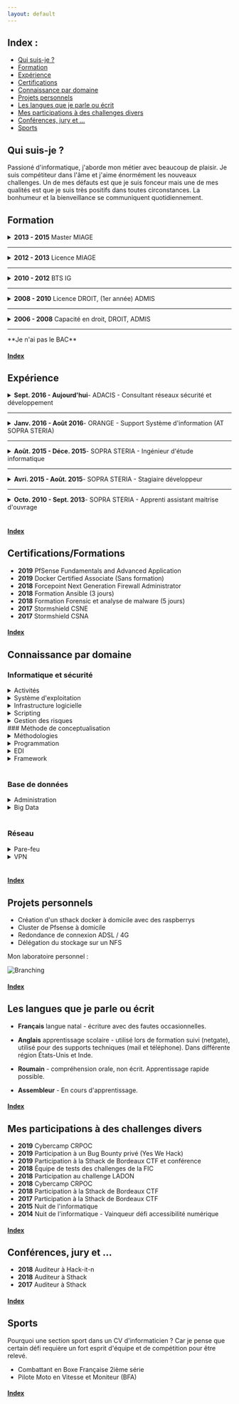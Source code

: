 ```yaml
---
layout: default
---
```


<span id="index"></span>
## Index :

*   [Qui suis-je ?](./#quisuisje)
*   [Formation](./#Formation)
*   [Expérience](./#experience)
*   [Certifications](./#certifications)
*   [Connaissance par domaine](./#connaissancepardomaine)
*   [Projets personnels](./#projetspersonnels)
*   [Les langues que je parle ou écrit](./#leslanguesquejeparleouecrit)
*   [Mes participations à des challenges divers](./#mesparticipationsadeschallengesdivers)
*   [Conférences, jury et ...](./#conferencesjury)
*   [Sports](./#sports)

<span id="quisuisje"></span>
## Qui suis-je ?

Passioné d'informatique, j'aborde mon métier avec beaucoup de plaisir. Je suis compétiteur dans l'âme et j'aime énormément les nouveaux challenges. Un de mes défauts est que je suis fonceur mais une de mes qualités est que je suis très positifs dans toutes circonstances. La bonhumeur et la bienveillance se communiquent quotidiennement.

<span id="Formation"></span>
## Formation

<details><summary><strong>2013 - 2015</strong> Master MIAGE</summary>
    Méthodes Informatiques Appliquées à la Gestion des Entreprises <br/>
    Université Bordeaux 1 <br/>
    Éffectué en apprentissage
</details>
<hr/>
<details><summary><strong>2012 - 2013</strong> Licence MIAGE</summary>
    Méthodes Informatiques Appliquées à la Gestion des Entreprises <br/>
    Université Paul Sabatier (Toulouse III) <br/>
    Éffectué en apprentissage
</details>
<hr/>
<details><summary><strong>2010 - 2012</strong> BTS IG</summary>
    BTS Informatique de Gestion - Option développeur <br/>
    Lycée Gustave Eiffel <br/>
    Éffectué en apprentissage
</details>
<hr/>
<details><summary><strong>2008 - 2010</strong> Licence DROIT, (1er année) ADMIS</summary>
    Université Montesquieu-Bordeaux IV <br/>
    Travail étudiant en parallèle
</details>
<hr/>
<details><summary><strong>2006 - 2008</strong> Capacité en droit, DROIT, ADMIS</summary>
    Université Montesquieu-Bordeaux IV <br/>
    Travail étudiant en parallèle, ce diplôme est de classe IV (équivalent au baccalauréat).
</details>
<hr/>
**Je n'ai pas le BAC**

#### [Index](./#index)

<span id="experience"></span>
## Expérience

<details><summary><strong>Sept. 2016 - Aujourd'hui</strong>- ADACIS - Consultant réseaux sécurité et développement</summary>
    J'interviens auprès de clients Grands Comptes sur : <br/>
    - Intégration d'équipements de sécurité<br/>
    - Intégration de solutions sécurisée<br/>
    - Audit et architecture, logiciel, réseau, organisationnel ...<br/>
    - Formation <br/>
    - Développement <br/>
    - Déplacement nationaux <br/>
    - Commerce, avant vente, appel d'offre etc. <br/>
    <br/>Veille technologique : https://www.adacis.net/category/actu/
</details>
<hr/>
<details><summary><strong>Janv. 2016 - Août 2016</strong>- ORANGE - Support Système d'information (AT SOPRA STERIA)</summary>
    Support fonctionnel de l'application Oracle E-business<br/>
    - Support téléphonique, mail, ticket<br/>
    - Documentation et suivi des résolutions d'incident<br/>
    - Référent technique
</details>
<hr/>
<details><summary><strong>Août. 2015 - Déce. 2015</strong>- SOPRA STERIA - Ingénieur d'étude informatique</summary>
    Projet d'avant vente pour Orange dans la continuité de mon stage<br/>
    - Outil d'automatisation de tests<br/>
    - Crée en JAVA<br/>
    - Parallélement, référent technique en COBOL pour une Tiers Maintenance Applicative
</details>
<hr/>
<details><summary><strong>Avri. 2015 - Août. 2015</strong>- SOPRA STERIA - Stagiaire développeur</summary>
    Dans le cadre de mon stage de fin de Master, réalisation d'un logiciel d'amélioration d'un processus de tests pour Orange.<br/>
    - Java<br/>
    - Documentation du projet
</details>
<hr/>
<details><summary><strong>Octo. 2010 - Sept. 2013</strong>- SOPRA STERIA - Apprenti assistant maitrise d'ouvrage</summary>
    Créatin d'un logiciel de PoC pour le contrôle de la paie des retraites des fonctionnaires. <br/>
    - Analyse de projet<br/>
    - Développement de la solution<br/>
    - Création d’un plan de recette<br/>
    - Rédaction des procédures<br/>
    - Rédaction de la documentation technique<br/>
    - Formation des utilisateurs<br/>
    - Suivi du projet en production<br/>
    <br/>Remerciement tout spécial à la Caisse des dépôts qui m'a permis de réaliser mon apprentissage dans des conditions exceptionnelles, tant au niveau de la rémunération que au niveau de l'humain.
</details>
<br/>

#### [Index](./#index)

<span id="certifications"></span>
## Certifications/Formations

*   **2019** PfSense Fundamentals and Advanced Application
*   **2019** Docker Certified Associate (Sans formation)
*   **2018** Forcepoint Next Generation Firewall Administrator
*   **2018** Formation Ansible (3 jours)
*   **2018** Formation Forensic et analyse de malware (5 jours)
*   **2017** Stormshield CSNE
*   **2017** Stormshield CSNA

#### [Index](./#index)

<span id="connaissancepardomaine"></span>
## Connaissance par domaine

### Informatique et sécurité

<details class="separation"><summary>Activités</summary>
- Analyse de projet, plan d'actions et tests<br/>
- Communication et adaptation du langage en fonction de l'interlocuteur (Décideur, Pilotage, MOA/MOE)<br/>
- Support utilisateurs<br/>
- Architecture de solutions réseaux et sécurité<br/>
- Gestion de projet<br/>
</details>
<details><summary>Système d'exploitation</summary>
- Windows XP - 10, Windows Serveur 2008 - 2016<br/>
- Mac OS, Debian, Ubuntu<br/>
</details>
<details class="separation"><summary>Infrastructure logicielle</summary>
- Serveur Web Apache, Php, Base de données (Mysql, Maria, Oracle, Postgres)<br/>
- Échange de fichiers, CFT, FTP, SFTP, NFS, SMB etc.<br/>
- Docker & Docker SWARM<br/>
</details>
<details class="separation"><summary>Scripting</summary>
- VBS<br/>
- Bash<br/>
- Python<br/>
</details>
<details class="separation"><summary>Gestion des risques</summary>
- Analyse des risques ISO 27005 (en cours de certification)<br/>
- Veille sur les risques des systèmes d'information et suivi de failles de sécurité<br/>
</details>


<div class="separation"></div>
### Méthode de conceptualisation

<details><summary>Méthodologies</summary>
- Cycle en V et courbe du soleil<br/>
- Méthode agile (XP)<br/>
- Méthodologie merise (Méthode systémique)<br/>
- UML<br/>
</details>

<details><summary>Programmation</summary>
- Programmation Orienté Objet<br/>
- Cobol<br/>
- Prolog<br/>
- Web (Php, JS, Htlm, Sql, CSS)<br/>
- Application (Java, JEE, Android, C++, VB.Net)<br/>
- WebService, RESTFULL<br/>
- Maitrise de GIT ...<br/>
</details>

<details><summary>EDI</summary>
- Visual Studio<br/>
- Android Studio<br/>
- Eclipse<br/>
</details>

<details><summary>Framework</summary>
- Symfony<br/>
- Nextcloud (app)<br/>
</details>

<br/>

### Base de données

<details><summary>Administration</summary>
- Oracle<br/>
- Mysql/MariaDB<br/>
</details>

<details><summary>Big Data</summary>
- EAI/ETL IBM Cognos, Talend<br/>
- Architecture type DATAWARE HOUSE<br/>
- Business Object, Installation, Création de Rapport<br/>
- Ensemble Elastik (ELK)<br/>
</details>

<br/>

### Réseau

<details><summary>Pare-feu</summary>
- Stormshield<br/>
- PfSense<br/>
- Checkpoint<br/>
- McAfee - Forcepoint<br/>
</details>

<details><summary>VPN</summary>
- IPSEC Général<br/>
- IPSEC Site à Site<br/>
- IPSEC Mobile<br/>
- OpenVPN<br/>
</details>

<br/>


#### [Index](./#index)

<span id="projetspersonnels"></span>
## Projets personnels

*   Création d'un sthack docker à domicile avec des raspberrys
*   Cluster de Pfsense à domicile
*   Redondance de connexion ADSL / 4G
*   Délégation du stockage sur un NFS

Mon laboratoire personnel : 

![Branching](./assets/images/network.png")

#### [Index](./#index)

<span id="leslanguesquejeparleouecrit"></span>
## Les langues que je parle ou écrit

*   **Français** langue natal - écriture avec des fautes occasionnelles.

*   **Anglais** apprentissage scolaire - utilisé lors de formation suivi (netgate), utilisé pour des supports techniques (mail et téléphone). Dans différente région États-Unis et Inde.

*   **Roumain** - compréhension orale, non écrit. Apprentissage rapide possible.

*   **Assembleur** - En cours d'apprentissage.


#### [Index](./#index)

<span id="mesparticipationsadeschallengesdivers"></span>
## Mes participations à des challenges divers

*   **2019** Cybercamp CRPOC
*   **2019** Participation à un Bug Bounty privé (Yes We Hack)
*   **2019** Participation à la Sthack de Bordeaux CTF et conférence
*   **2018** Équipe de tests des challenges de la FIC
*   **2018** Participation au challenge LADON
*   **2018** Cybercamp CRPOC
*   **2018** Participation à la Sthack de Bordeaux CTF
*   **2017** Participation à la Sthack de Bordeaux CTF
*   **2015** Nuit de l'informatique
*   **2014** Nuit de l'informatique - Vainqueur défi accessibilité numérique

#### [Index](./#index)

<span id="conferencesjury"></span>
## Conférences, jury et ...

*   **2018** Auditeur à Hack-it-n
*   **2018** Auditeur à Sthack
*   **2017** Auditeur à Sthack

#### [Index](./#index)

<span id="sports"></span>
## Sports

Pourquoi une section sport dans un CV d'informaticien ? Car je pense que certain défi requière un fort esprit d'équipe et de compétition pour être relevé.

*   Combattant en Boxe Française 2ième série
*   Pilote Moto en Vitesse et Moniteur (BFA)

#### [Index](./#index)